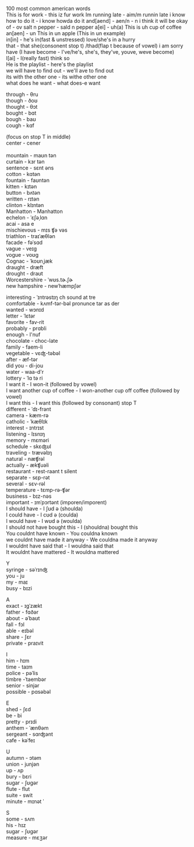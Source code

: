 100 most common american words<br>
This is for work - this iz fur work
Im running late - aim/m runnin late
i know how to do it - i know howda do it
and[aend] - aen/n - n i think it will be okay
of - ov
salt n pepper - sald n pepper
a[ei] - uh(a) This is uh cup of coffee<br>
an[aen] - un This in un apple (This in un example)<br>
in[in] - he's in(fast & unstressed) love/she's in a hurry<br>
that - that she(consonent stop t) /thad(flap t because of vowel) i am sorry<br>
have (I have become - I've/he's, she's, they've, youve, weve become)<br>
I[ai] - I(really fast) think so<br>
He is the playlist - here's the playlist<br>
we will have to find out - we'll ave to find out<br>
its with the other one - its withe other one<br>
what does he want - what does-e want<br>

through - θru <br>
though - ðoʊ <br>
thought - θɔt <br>
bought - bɑt <br>
bough - baʊ <br>
cough	- kɑf<br>

(focus on stop T in middle)<br>
center - cener<br><br>
mountain - maʊn tən<br>
curtain - kɜr tən<br>
sentence - sɛnt əns<br>
cotton - kɑtən <br>
fountain - faʊntən<br>
kitten -	kɪtən<br>
button -	bʌtən<br>
written -	rɪtən<br>
clinton -	klɪntən<br>
Manhatton -	Manhatton<br>
echelon - ˈɛʃəˌlɑn<br>
acai - asa e<br>
mischievous - mɪs ʧə vəs<br>
triathlon - traɪˈæθlən<br>
facade - fəˈsɑd<br>
vague - veɪg<br>
vogue	- voʊg<br>
Cognac - ˈkoʊnˌjæk<br>
draught -	dræft<br>
drought -	draʊt<br>
Worcestershire - ˈwʊs.tɚ.ʃɚ<br>
new hampshire	- newˈhæmpʃər<br>



interesting -	ˈɪntrəstɪŋ ch sound at tre <br>
comfortable	- kʌmf-tər-bəl pronunce tar as der<br>
wanted - wɔnɪd<br>
letter - ˈlɛtər<br>
favorite - fav-rit<br>
probably - prɑbli<br>
enough - I'nuf<br>
chocolate - choc-late<br>
family - faem-li<br>
vegetable - vɛʤ-təbəl<br>
after	- æf-tər<br>
did you - di-jou<br>
water - waa-d'r<br>
lottery	- ˈlɑ tə ri<br>
I want it - I won-it (followed by vowel)<br>
I want another cup of coffee - I won-another cup off coffee (followed by vowel)<br>
I want this - I want this (followed by consonant) stop T<br>
different	- ˈdɪ-frənt<br>
camera - kæm-rə<br>
catholic - ˈkæθlɪk <br>
interest - ɪntrɪst<br>
listening - lɪsnɪŋ<br>
memory - mɛməri<br>
schedule - skɛʤʊl<br>
traveling - trævəlɪŋ<br>
natural	- næʧrəl<br>
actually - ækʧuəli<br>
restaurant - rest-raant t silent<br>
separate - sɛp-rət<br>
several	- sɛv-rəl<br>
temperature - tɛmp-rə-ʧər<br>
business - bɪz-nəs<br>
important -	ɪmˈpɔrtənt (imporen/imporent)<br>
I should have - I ʃʊd ə (shoulda)<br>
I could have - I cʊd ə (coulda)<br>
I would have - I wʊd ə (woulda)<br>
I should not have bought this - I (shouldna) bought this<br>
You couldnt have known - You couldna known<br>
we couldnt have made it anyway - We couldna made it anyway<br>
I wouldnt have said that - I wouldna said that<br>
It wouldnt have mattered - It wouldna mattered<br>

Y<br>
syringe - səˈrɪnʤ <br>
you - ju <br>
my - maɪ <br>
busy - bɪzi	<br>

A<br>
exact - ɪgˈzækt <br>
father - fɑðər <br>
about - əˈbaʊt <br>
fall - fɔl <br>
able - eɪbəl <br>
share - ʃɛr <br>
private	- praɪvit<br>

I<br>
him - hɪm <br>
time - taɪm <br>
police - pəˈlis <br>
timbre -ˈtaembər <br>
senior - sinjər <br>
possible - pɑsəbəl<br>

E<br>
shed - ʃɛd <br>
be - bi <br>
pretty - prɪdi <br>
anthem - ˈænθəm <br>
sergeant - sɑrʤənt <br>
cafe - kəˈfeɪ<br>

U<br>
autumn - ɔtəm <br>
union - junjən <br>
up - ʌp<br>
bury - bɛri <br>
sugar - ʃʊgər <br>
flute - flut <br>
suite - swit <br>
minute - mɪnət	ˈ<br>

S <br>
some - sʌm <br>
his - hɪz <br>
sugar - ʃʊgər<br>
measure - mɛʒər<br>

